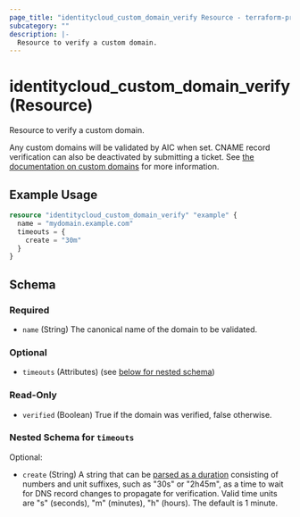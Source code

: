 ```yaml
---
page_title: "identitycloud_custom_domain_verify Resource - terraform-provider-identitycloud"
subcategory: ""
description: |-
  Resource to verify a custom domain.
---
```


# identitycloud_custom_domain_verify (Resource)

Resource to verify a custom domain.

Any custom domains will be validated by AIC when set. CNAME record verification can also be deactivated by submitting a ticket. See [the documentation on custom domains](https://backstage.forgerock.com/docs/idcloud/latest/realms/custom-domains.html) for more information.

## Example Usage

```terraform
resource "identitycloud_custom_domain_verify" "example" {
  name = "mydomain.example.com"
  timeouts = {
    create = "30m"
  }
}
```

<!-- schema generated by tfplugindocs -->
## Schema

### Required

- `name` (String) The canonical name of the domain to be validated.

### Optional

- `timeouts` (Attributes) (see [below for nested schema](#nestedatt--timeouts))

### Read-Only

- `verified` (Boolean) True if the domain was verified, false otherwise.

<a id="nestedatt--timeouts"></a>
### Nested Schema for `timeouts`

Optional:

- `create` (String) A string that can be [parsed as a duration](https://pkg.go.dev/time#ParseDuration) consisting of numbers and unit suffixes, such as "30s" or "2h45m", as a time to wait for DNS record changes to propagate for verification. Valid time units are "s" (seconds), "m" (minutes), "h" (hours). The default is 1 minute.